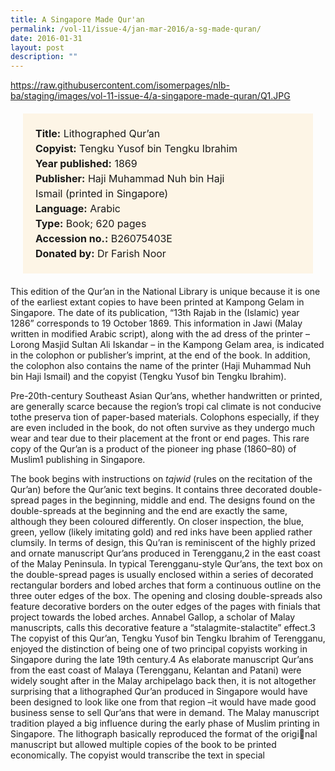 ```yaml
---
title: A Singapore Made Qur'an
permalink: /vol-11/issue-4/jan-mar-2016/a-sg-made-quran/
date: 2016-01-31
layout: post
description: ""
---
```

https://raw.githubusercontent.com/isomerpages/nlb-ba/staging/images/vol-11-issue-4/a-singapore-made-quran/Q1.JPG

<span style="background-colour: #fdf5e6; padding: 20px; margin: 20px; background:#fdf5e6; display:block; font-size:1rem; line-height:1.5rem;">
	<b>Title:</b> Lithographed Qur’an<br>
<b>Copyist:</b> Tengku Yusof bin Tengku Ibrahim<br>
<b>Year published:</b> 1869<br>
<b>Publisher:</b> Haji Muhammad Nuh bin Haji <br>
Ismail (printed in Singapore)<br>
<b>Language:</b> Arabic<br>
<b>Type:</b> Book; 620 pages<br>
<b>Accession no.:</b> B26075403E<br>
<b>Donated by:</b> Dr Farish Noor<br>
</span>

This edition of the Qur’an in the National Library is unique because it is one of the earliest extant copies to have been printed at Kampong Gelam in Singapore. The date of its publication, “13th Rajab in the (Islamic) year 1286” corresponds to 19 October 1869. This information in Jawi (Malay written in 
modified Arabic script), along with the ad dress of the printer –Lorong Masjid Sultan Ali Iskandar – in the Kampong Gelam area, is indicated in the colophon or publisher’s imprint, at the end of the book. In addition, the colophon also contains the name of 
the printer (Haji Muhammad Nuh bin Haji Ismail) and the copyist (Tengku Yusof bin Tengku Ibrahim).

Pre-20th-century Southeast Asian Qur’ans, whether handwritten or printed, are generally scarce because the region’s tropi cal climate is not conducive tothe preserva tion of paper-based materials. Colophons especially, if they are even included in the book, do not often survive as they undergo much wear and tear due to their placement at the front or end pages. This rare copy 
of the Qur’an is a product of the pioneer ing phase (1860–80) of Muslim1 publishing in Singapore.

The book begins with instructions on *tajwid* (rules on the recitation of the Qur’an) before the Qur’anic text begins. It contains three decorated double-spread pages in the beginning, middle and end. The designs found on the double-spreads at the beginning and the end are exactly the same, although they been coloured differently. On closer inspection, the blue, green, yellow (likely imitating gold) and red inks have been applied rather clumsily. In
terms of design, this Qu’ran is reminiscent 
of the highly prized and ornate manuscript 
Qur’ans produced in Terengganu,2
 in the 
east coast of the Malay Peninsula.
In typical Terengganu-style Qur’ans, 
the text box on the double-spread pages is 
usually enclosed within a series of decorated 
rectangular borders and lobed arches that 
form a continuous outline on the three outer 
edges of the box. The opening and closing 
double-spreads also feature decorative 
borders on the outer edges of the pages 
with finials that project towards the lobed 
arches. Annabel Gallop, a scholar of Malay 
manuscripts, calls this decorative feature a 
“stalagmite-stalactite” effect.3
The copyist of this Qur’an, Tengku Yusof 
bin Tengku Ibrahim of Terengganu, enjoyed 
the distinction of being one of two principal 
copyists working in Singapore during the 
late 19th century.4
 As elaborate manuscript 
Qur’ans from the east coast of Malaya 
(Terengganu, Kelantan and Patani) were 
widely sought after in the Malay archipelago 
back then, it is not altogether surprising that 
a lithographed Qur’an produced in Singapore 
would have been designed to look like one 
from that region –it would have made good 
business sense to sell Qur’ans that were 
in demand.
The Malay manuscript tradition played 
a big influence during the early phase of 
Muslim printing in Singapore. The lithograph 
basically reproduced the format of the original manuscript but allowed multiple copies 
of the book to be printed economically. The 
copyist would transcribe the text in special 